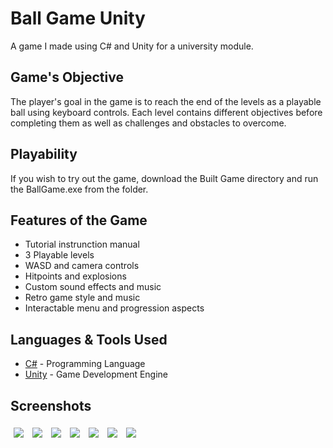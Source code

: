 # Ball Game Unity

 A game I made using C# and Unity for a university module.

## Game's Objective

The player's goal in the game is to reach the end of the levels as a playable ball using keyboard controls. Each level contains different objectives before completing them as well as challenges and obstacles to overcome. 

## Playability

If you wish to try out the game, download the Built Game directory and run the BallGame.exe from the folder.

## Features of the Game

* Tutorial instrunction manual
* 3 Playable levels
* WASD and camera controls
* Hitpoints and explosions
* Custom sound effects and music
* Retro game style and music
* Interactable menu and progression aspects

## Languages & Tools Used

* [C#](https://docs.microsoft.com/en-us/dotnet/csharp/) - Programming Language
* [Unity](https://unity.com/) - Game Development Engine

## Screenshots

<img src="https://imgur.com/0YnLYnU" style="padding:5px"> 
<img src="https://imgur.com/LpklJGl" style="padding:5px"> 
<img src="https://imgur.com/tN5zRRo" style="padding:5px"> 
<img src="https://imgur.com/ACzxVw1" style="padding:5px"> 
<img src="https://imgur.com/3kzvDbT" style="padding:5px"> 
<img src="https://imgur.com/q0Qv94k" style="padding:5px"> 
<img src="https://imgur.com/ItG13w7" style="padding:5px"> 